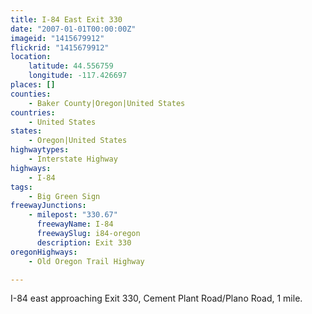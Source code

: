 ```yaml
---
title: I-84 East Exit 330
date: "2007-01-01T00:00:00Z"
imageid: "1415679912"
flickrid: "1415679912"
location:
    latitude: 44.556759
    longitude: -117.426697
places: []
counties:
    - Baker County|Oregon|United States
countries:
    - United States
states:
    - Oregon|United States
highwaytypes:
    - Interstate Highway
highways:
    - I-84
tags:
    - Big Green Sign
freewayJunctions:
    - milepost: "330.67"
      freewayName: I-84
      freewaySlug: i84-oregon
      description: Exit 330
oregonHighways:
    - Old Oregon Trail Highway

---
```

I-84 east approaching Exit 330, Cement Plant Road/Plano Road, 1 mile.